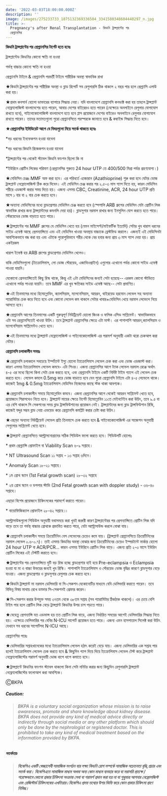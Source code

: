 ```yaml
---
date: '2022-03-03T18:00:00.000Z'
description: ''
image: /images/275233733_1875132369336504_3341580348604440297_n.jpg
title: >-
  Pregnancy's after Renal Transplantation - কিডনি ট্রান্সপ্লান্টের পর
  প্রেগ্ন্যানসির
---
```




**কিডনি ট্রান্সপ্লান্টের পর প্রেগ্ন্যানসির টার্গেট হতে হবেঃ**

ট্রান্সপ্লান্টেড কিডনির কোনো ক্ষতি না হওয়া

গর্ভস্থ বাচ্চার কোনো ক্ষতি না হওয়া

প্রেগ্ন্যানসি টাইমে & প্রেগ্ন্যানসি পরবর্তী টাইমে শারীরিক অবস্থা স্বাভাবিক রাখা

★কিডনি ট্রান্সপ্লান্টের পর শারীরিক অবস্থা ও ব্লাড রিপোর্ট সব রেগুলারলি ঠিক থাকলে ২ বছর পার হলে প্রেগ্ন্যাসি এলাউ করা হয়।

★প্রথম কনসার্ন হোলো ডাক্তারের ব্যাপারে সিদ্ধান্ত নেয়া। যদি বাংলাদেশে প্রেগ্ন্যানসি কনডাক্ট করা হয় তাহলে ট্রান্সপ্লান্ট নেফ্রোলোজিস্ট বাংলাদেশের হতে পারেন, আবার দেশের বাইরেরও হতে পারেন (যেক্ষেত্রে অনলাইনে রেগুলার যোগাযোগ রাখতে হবে), গাইনোকোলোজিস্ট বাংলাদেশে হতে হবে প্লাস প্রয়োজনে দেশের বাইরেও অনলাইনে রেগুলার যোগাযোগ রাখতে পারেন। তাদের মতামতগুলো পুরো প্রেগ্ন্যানসিতে পরস্পরকে জানাতে হবে & কম্বাইন্ড সিদ্ধান্ত নিতে হবে।

**★প্রেগ্ন্যানসির ইমিডিয়েট আগে যে বিষয়গুলো নিয়ে সতর্ক থাকতে হবেঃ**

\*বড় ধরনের ইনফেকশন হওয়া যাবেনা

\*বড় ধরনের কিডনি রিজেকশন হওয়া যাবেনা

\*ট্রান্সপ্লান্টের পর থেকেই স্ট্যাবল কিডনি ফাংশন ছিলো কি না

\*ইউরিনে প্রোটিন লিকের পরিমাণ (প্রেগ্ন্যানসির শুরুতে 24 hour UTP তে 400/500 মিগ্রা পর্যন্ত গ্রহণযোগ্য।)

★মেডিসিন চেঞ্জঃ MMF অফ করা হবে। এর পরিবর্তে এজোরান (Azathioprine) শুরু করা হবে যেটার ডোজ ট্রান্সপ্লান্ট নেফ্রোলোজিস্ট ঠিক করে দিবেন। এই মেডিসিন চেঞ্জ করার পর ২.৫-৩ মাস গ্যাপ দিতে হয়, কারন মেডিসিন শরীরে এডজাস্ট করার সময় দিতে হয়। এজন্য এসময় CBC, Creatinine, ACR, 24 hour UTP প্রতি মাসে ১ বার বা ২ বার চেক করতে হবে।

★অন্যান্য মেডিসিনের মধ্যে ব্লাডপ্রেশার মেডিসিন চেঞ্জ করতে হবে (স্পেশালি ARB গ্রুপের মেডিসিন যেটা প্রোটিন লিক স্বাভাবিক রাখার জন্য ট্রান্সপ্লান্টদের কমনলি দেয়া হয়)। ব্লাডসুগার নরমাল রাখার জন্য ইনসুলিন যোগ করতে হতে পারে। স্টেরয়েডের ডোজ বাড়াতে হতে পারে।

★ট্রান্সপ্লান্টের পর MMF গ্রুপের যে মেডিসিন খেতে হয় (যেমন মাইসেপ্ট/মাইফর্টিক ইত্যাদি) সেটার খুব খারাপ ধরনের সাইড এফেক্ট আছে প্রেগন্যান্সিতে এবং এই মেডিসিন খাওয়া অবস্থায় বাচ্চাকে ব্রেস্টফিড করালে। এজন্যই এই মেডিসিনটা আবশ্যিকভাবে বন্ধ করা হয় এবং এটাকে পুরোপুরিভাবে শরীর থেকে বের হবার জন্য প্রায় ৩ মাস গ্যাপ দেয়া হয়। প্রায় একইরকম

খারাপ ইফেক্ট হয় ARB গ্রুপের ব্লাডপ্রেশার মেডিসিন খেলেও।

বাকি মেডিসিনগুলো (ট্যক্রোলিমাস, লো ডোজ স্টেরয়েড, এজাথিওপ্রাইন) এগুলোর এখোনো পর্যন্ত কোনো সাইড এফেক্ট পাওয়া যায়নি।

যেকোনো প্রেগন্যান্সিতেই কিছু রিস্ক থাকে, কিন্তু এই ৩টা মেডিসিনের জন্যই সেটা হয়েছে-- এরকম কোনো স্টাডিতে এখোনো পর্যন্ত পাওয়া যায়নি। তবে MMF এর খুব ক্ষতিকর সাইড এফেক্ট আছে-- সেটা প্রমাণিত।

★এই তিনমাসের মধ্যে হিমোগ্লোবিন, ক্যালসিয়াম, ম্যাগনেসিয়াম, আয়রন, থাইরয়েড হরমোন লেভেল সহ অন্যান্য প্যারামিটার চেক করে নিতে হবে এবং কোনো লেভেল কম থাকলে সেটার খাবার+মেডিসিন খেয়ে নরমাল লেভেলে নিয়ে আসতে হবে।

★প্রেগ্ন্যানসি আগের তিনমাসের একটি গুরুত্বপূর্ণ নিউট্রিয়েন্ট হোলো জিংক ও ফলিক এসিড সাপ্লিমেন্ট। স্বাভাবিকভাবে এটা সব প্রেগ্ন্যানসিতেই খাওয়া উচিৎ। তবে ট্রান্সপ্লান্ট প্রেগ্ন্যানসির ক্ষেত্রে এটা মাস্ট। এর পাশাপাশি আয়রন,ক্যালসিয়াম ও ম্যাগনেসিয়াম সাপ্লিমেন্টও খেতে হবে।

★এই তিনমাসের মধ্যে ট্রান্সপ্লান্ট নেফ্রোলোজিস্ট ও গাইনোকোলোজিস্ট এর পরামর্শ অনুযায়ী একটা থরো চেকআপ করা বেটার।

**প্রেগ্ন্যানসি চলাকালীন সময়ঃ**

★প্রেগ্ন্যানসি চলাকালে সবচেয়ে ইম্পর্ট্যান্ট ইস্যু হোলো ট্যাক্রোলিমাস লেভেল চেক করা এবং ডোজ এডজাস্ট করা। কারণ এসময় ট্যাক্রোলিমাস লেভেল কমবে- এটা শিওর। এজন্য প্রেগ্ন্যানসির আগে ট্যাক লেভেল নরমাল রেঞ্জে অর্থাৎ ৪-৫ এর মধ্যে ছিলো কিনা সেটা চেক করতে হবে, এবং প্রেগ্ন্যানসি টাইমে একটি নির্দিষ্ট টাইম গ্যাপে এই লেভেল চেক করতে হবে। লেভেল কমলে 0.5mg করে ডোজ বাড়াতে হবে যেন পুরো প্রেগ্ন্যানসি টাইমে এটা ৪-৫ লেভেলে থাকে। কাজেই 1mg & 0.5mg ট্যাক্রোলিমাস মেডিসিন নিজেদের কাছে স্টক থাকা আবশ্যক।

★প্রেগ্ন্যানসি চলাকালীন সময়ে হিমোগ্লোবিন কমবে। এজন্য প্রেগ্ন্যানসির আগে থেকেই আয়রন সাপ্লিমেন্ট খেতে হবে, প্রয়োজনে শিরাপথেও নিতে হবে। ট্রান্সপ্লান্ট মায়ের ক্ষেত্রে টার্গেট হিমোগ্লোবিন ১১তে মেইনটেইন করা উচিৎ, তবে ৯.৫ বা এর বেশি থাকলে সি সেকশনের সময় ব্লাড ট্রান্সফিউশানের প্রয়োজন নেই। ট্রান্সপ্লান্টদের জন্য ব্লাড ট্রান্সফিউশান রিস্কি, কাজেই যদ্দুর সম্ভব ব্লাড নেয়া এভয়েড করে প্রেগ্ন্যানসি কমপ্লিট করার চেষ্টা করা উচিৎ।

★এছাড়া অন্যান্য নিউট্রিয়েন্ট লেভেল প্রতি তিনমাসে চেক করতে হবে & গাইনোকোলোজিস্ট এর সাজেশন অনুযায়ী সেগুলোর সাপ্লিমেন্ট খেতে হবে।

★ট্রান্সপ্লান্ট প্রেগ্ন্যানসিতে আল্ট্রাসনোগ্রামের সঠিক শিডিউল ফলো করতে হবে। শিডিউলটি হোলোঃ

\* প্রথম প্রেগ্ন্যান্সি প্রোফাইল বা Viability Scan ৬-৯ সপ্তাহে।

\* NT Ultrasound Scan ১১ সপ্তাহ - ১৩ সপ্তাহ ৬দিনে।

\* Anomaly Scan ১৮-২১ সপ্তাহে।

\* ১ম গ্রোথ স্ক্যান (1st Fetal growth scan) ২৮-৩২ সপ্তাহে

\* ২য় গ্রোথ স্ক্যান ও ডপলার স্টাডি (2nd Fetal growth scan with doppler study) - ৩৬-৪০ সপ্তাহে।

এছাড়া বিশেষ প্রয়োজনে চিকিৎসকের পরামর্শে করাতে পারেন।

\* বায়োফিজিক্যাল প্রোফাইল ২৮-৪২ সপ্তাহে।৷

আল্ট্রাসাউন্ডগুলো শিডিউল অনুযায়ী যথাসময়ে করা খুবই জরুরী কারণ ট্রান্সপ্লান্টেরর পর প্রেগন্যান্সিতে প্রোটিন লিক যদি বাড়ে তবে তা গর্ভস্থ বাচ্চার গ্রোথকে প্রভাবিত করতে পারে, যেটা আল্ট্রাসাউন্ড করলে বোঝা যায়।

★প্রেগ্ন্যানসি চলাকালীন সময়ে ক্রিয়েটিনিন বেস লেভেলের চেয়েও কমে যায়। (ট্রান্সপ্লান্ট প্রেগ্ন্যানসিতে ক্রিয়েটিনিনের নরমাল লেভেল ০.৬-০.৭)। তাই এসময় কিডনির অবস্থা বোঝার জন্য ক্রিয়েটিনিনের চেয়েও ইম্পরট্যান্ট মার্কার হোলো 24 hour UTP বা ACR/PCR... কারন এসময় ইউরিনে প্রোটিন লিক বাড়ে। এজন্য প্রতি ২-৩ মাসে ইউরিন প্রোটিন লিকের এই টেস্টটি করাতে হবে।

★ট্রান্সপ্লান্টের পর প্রেগন্যান্সিতে দুটি বড় রিস্ক হচ্ছে ব্লাডপ্রেশার হাই হয়ে Pre-eclampsia ও Eclampsia হওয়া যা মা ও বাচ্চা উভয়ের জন্যই খুব রিস্কি। পাশাপাশি ট্যাক্রোলিমাস ও স্টেরয়েড ডোজ বৃদ্ধির কারণে ব্লাডসুগার বেড়ে যাওয়া। এজন্য ব্লাডপ্রেশার ও ব্লাডসুগার রেগুলার চেক করতে হবে।

★কিডনি ট্রান্সপ্লান্ট মা নরমাল ডেলিভারি বা সি-সেকশন যেকোনোটির মাধ্যমে বেবি ডেলিভারি করাতে পারেন। তবে বিভিন্ন বিষয় মাথায় রেখে ডাক্তার সি-সেকশনই প্রেফার করেন।

★সি-সেকশন করার উপযুক্ত সময় ৩৭তম থেকে ৩৮তম সপ্তাহ (সব প্যারামিটার ঠিকঠাক থাকলে)। এর চেয়ে বেশি টাইম পার হলে প্রোটিন লিক বেড়ে ট্রান্সপ্লান্ট কিডনির উপর চাপ পড়তে পারে।

★যেহেতু প্রেগন্যান্সি যত এডভান্স হয় তত প্রোটিন লিক বাড়ে, এজন্য নির্ধারিত সময়ের আগেই ডেলিভারির সিদ্ধান্ত নিতে হয়। এক্ষেত্রে ডেলিভারির পর বেবির N-ICU সাপোর্ট প্রয়োজন হতে পারে। এজন্য এমন হাসপাতাল সিলেক্ট করা উচিৎ যেখানে সব ধরনের সাপোর্টসহ N-ICU আছে।

প্রেগ্ন্যানসির পরেঃ

★ডেলিভারির সপ্তাহখানেকের মধ্যে ট্যাক্রোলিমাস লেভেল হঠাৎ করেই বেড়ে যায়। এজন্য ডেলিভারির এক সপ্তাহ পার হলেই ট্যাক্রোলিমাস লেভেল চেক করতে হবে & কিছুদিন গ্যাপ দিয়ে দিয়ে ট্যক্রোলিমাস লেভেল টেস্ট করে ট্রান্সপ্লান্ট নেফ্রোলোজিস্টের পরামর্শ অনুযায়ী ডোজ ধাপে ধাপে কমাতে হবে।

★ট্রান্সপ্লান্টে কিডনির ফাংশন স্ট্যাবল থাকলো কিনা সেটা মনিটর করার জন্য কিছুদিন রেগুলারলি ট্রান্সপ্লান্ট নেফ্রোলোজিস্টের ফলোআপ করা আবশ্যিক।

ⒸBKPA

##### **Caution:**

> ###### BKPA is a voluntary social organization whose mission is to raise awareness, promote and share knowledge about kidney disease. BKPA does not provide any kind of medical advice directly or indirectly through social media or any other platform which should only be done by the nephrologist or registered doctor. This is prohibited to take any kind of medical treatment based on the information provided by BKPA.

##### **সতর্কতাঃ**

> ###### **বিকেপিএ একটি স্বেচ্ছাসেবী সামাজিক সংগঠন যার লক্ষ্য কিডনি রোগ সম্পর্কে সামাজিক সচেতনতা বৃদ্ধি,প্রচার এবং সতর্ক করা। বিকেপিএতে সামাজিক মাধ্যম অথবা অন্য কোন মাধ্যম ব্যবহার করে বা সরাসরি প্রত্যক্ষ / পরোক্ষভাবে কোনো প্রকার চিকিৎসা সংক্রান্ত সেবা বা পরামর্শ প্রদান করা হয় না যা শুধুমাত্র আপনার নেফ্রোলজিস্ট এবং রেজিস্টার্ড চিকিৎসকের এখতিয়ার।বিকেপিএ প্রদত্ত তথ্যের উপর ভিত্তি করে কোন প্রকার চিকিৎসা গ্রহণ নিষিদ্ধ।**
